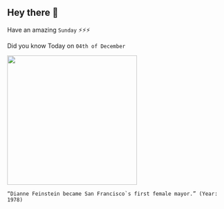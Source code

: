 ## Hey there 👋
Have an amazing `Sunday` ⚡⚡⚡

Did you know Today on `04th of December`
 
 [<img src="https://upload.wikimedia.org/wikipedia/commons/c/c2/Mayor_Diane_Feinstein_Cable_Car.jpeg" width="300" />](https://en.wikipedia.org/wiki/Mayor_of_San_Francisco) 
 ```
“Dianne Feinstein became San Francisco`s first female mayor.” (Year: 1978)
```
